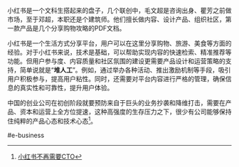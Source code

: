 
小红书是一个文科生搭起来的盘子，几个联创中，毛文超是咨询出身、瞿芳之前做市场，至于邓超，本职还是个建筑师。他们擅长做内容、设计产品、组织社区，第一款产品是几个分享购物攻略的PDF文档。

小红书是一个生活方式分享平台，用户可以在这里分享购物、旅游、美食等方面的经验。对于小红书来说，技术是基础，可以帮助实现内容的快速检索、精准推荐等功能。但用户参与度、内容质量和社区氛围的建设更需要产品设计和运营策略的支持，简单说就是“**堆人工**”。例如，通过举办各种活动、推出激励机制等手段，吸引用户积极参与，提高用户粘性。同时，还需要对平台内容进行严格的管理，确保信息的真实性和可靠性，提升用户体验。

中国的创业公司在初创阶段就要预防来自于巨头的业务抄袭和降维打击，需要在产品、资本和运营上全方位提速，这种高强度的生存压力之下，很少有公司能够保持住纯粹的产品心态和技术心态[^cto]。

#e-business

[^cto]: [小红书不再需要CTO](https://mp.weixin.qq.com/s/TtG2jiQ9XmisMntcJqInxw)